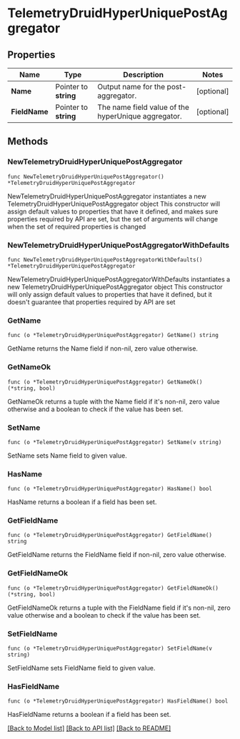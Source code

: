 # TelemetryDruidHyperUniquePostAggregator

## Properties

Name | Type | Description | Notes
------------ | ------------- | ------------- | -------------
**Name** | Pointer to **string** | Output name for the post-aggregator. | [optional] 
**FieldName** | Pointer to **string** | The name field value of the hyperUnique aggregator. | [optional] 

## Methods

### NewTelemetryDruidHyperUniquePostAggregator

`func NewTelemetryDruidHyperUniquePostAggregator() *TelemetryDruidHyperUniquePostAggregator`

NewTelemetryDruidHyperUniquePostAggregator instantiates a new TelemetryDruidHyperUniquePostAggregator object
This constructor will assign default values to properties that have it defined,
and makes sure properties required by API are set, but the set of arguments
will change when the set of required properties is changed

### NewTelemetryDruidHyperUniquePostAggregatorWithDefaults

`func NewTelemetryDruidHyperUniquePostAggregatorWithDefaults() *TelemetryDruidHyperUniquePostAggregator`

NewTelemetryDruidHyperUniquePostAggregatorWithDefaults instantiates a new TelemetryDruidHyperUniquePostAggregator object
This constructor will only assign default values to properties that have it defined,
but it doesn't guarantee that properties required by API are set

### GetName

`func (o *TelemetryDruidHyperUniquePostAggregator) GetName() string`

GetName returns the Name field if non-nil, zero value otherwise.

### GetNameOk

`func (o *TelemetryDruidHyperUniquePostAggregator) GetNameOk() (*string, bool)`

GetNameOk returns a tuple with the Name field if it's non-nil, zero value otherwise
and a boolean to check if the value has been set.

### SetName

`func (o *TelemetryDruidHyperUniquePostAggregator) SetName(v string)`

SetName sets Name field to given value.

### HasName

`func (o *TelemetryDruidHyperUniquePostAggregator) HasName() bool`

HasName returns a boolean if a field has been set.

### GetFieldName

`func (o *TelemetryDruidHyperUniquePostAggregator) GetFieldName() string`

GetFieldName returns the FieldName field if non-nil, zero value otherwise.

### GetFieldNameOk

`func (o *TelemetryDruidHyperUniquePostAggregator) GetFieldNameOk() (*string, bool)`

GetFieldNameOk returns a tuple with the FieldName field if it's non-nil, zero value otherwise
and a boolean to check if the value has been set.

### SetFieldName

`func (o *TelemetryDruidHyperUniquePostAggregator) SetFieldName(v string)`

SetFieldName sets FieldName field to given value.

### HasFieldName

`func (o *TelemetryDruidHyperUniquePostAggregator) HasFieldName() bool`

HasFieldName returns a boolean if a field has been set.


[[Back to Model list]](../README.md#documentation-for-models) [[Back to API list]](../README.md#documentation-for-api-endpoints) [[Back to README]](../README.md)


